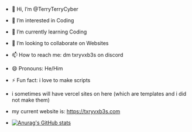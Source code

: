 - 👋 Hi, I’m @TerryTerryCyber
- 👀 I’m interested in Coding
- 🌱 I’m currently learning Coding
- 💞️ I’m looking to collaborate on Websites
- 📫 How to reach me: dm txryvxb3s on discord
- 😄 Pronouns: He/Him
- ⚡ Fun fact: i love to make scripts
- i sometimes will have vercel sites on here (which are templates and i did not make them)
- my current website is: https://txryvxb3s.com

- [![Anurag's GitHub stats](https://github-readme-stats.vercel.app/api?username=anuraghazra)](https://github.com/anuraghazra/github-readme-stats)

<!---
TerryTerryCyber/TerryTerryCyber is a ✨ special ✨ repository because its `README.md` (this file) appears on your GitHub profile.
You can click the Preview link to take a look at your changes.
--->
